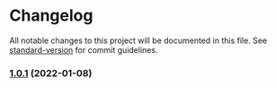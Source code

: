 # Changelog

All notable changes to this project will be documented in this file. See [standard-version](https://github.com/conventional-changelog/standard-version) for commit guidelines.

### [1.0.1](https://github.com/Jonnobrow/standard-version-test/compare/v1.0.0...v1.0.1) (2022-01-08)

